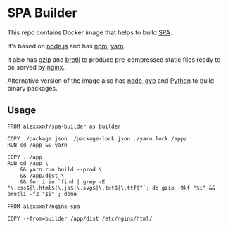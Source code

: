 # SPA Builder
This repo contains Docker image that helps to build [SPA](https://en.wikipedia.org/wiki/Single-page_application).

It's based on [node.js](https://nodejs.org/) and has [npm](https://www.npmjs.com/), [yarn](https://yarnpkg.com/).

It also has [gzip](https://en.wikipedia.org/wiki/Gzip) and [brotli](https://github.com/google/brotli)
to produce pre-compressed static files ready to be served by [nginx](https://www.nginx.com/).

Alternative version of the image also has [node-gyp](https://www.npmjs.com/package/node-gyp)
and [Python](https://www.python.org/) to build binary packages.

## Usage
```
FROM alexxxnf/spa-builder as builder

COPY ./package.json ./package-lock.json ./yarn.lock /app/
RUN cd /app && yarn

COPY . /app
RUN cd /app \
    && yarn run build --prod \
    && /app/dist \
    && for i in `find | grep -E "\.css$|\.html$|\.js$|\.svg$|\.txt$|\.ttf$"`; do gzip -9kf "$i" && brotli -fZ "$i" ; done

FROM alexxxnf/nginx-spa

COPY --from=builder /app/dist /etc/nginx/html/
```
